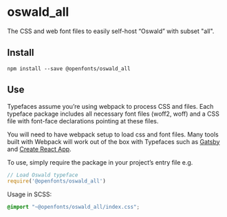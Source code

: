 
# oswald_all

The CSS and web font files to easily self-host “Oswald” with subset "all".

## Install

`npm install --save @openfonts/oswald_all`

## Use

Typefaces assume you’re using webpack to process CSS and files. Each typeface
package includes all necessary font files (woff2, woff) and a CSS file with
font-face declarations pointing at these files.

You will need to have webpack setup to load css and font files. Many tools built
with Webpack will work out of the box with Typefaces such as [Gatsby](https://github.com/gatsbyjs/gatsby)
and [Create React App](https://github.com/facebookincubator/create-react-app).

To use, simply require the package in your project’s entry file e.g.

```javascript
// Load Oswald typeface
require('@openfonts/oswald_all')
```

Usage in SCSS:
```scss
@import "~@openfonts/oswald_all/index.css";
```
